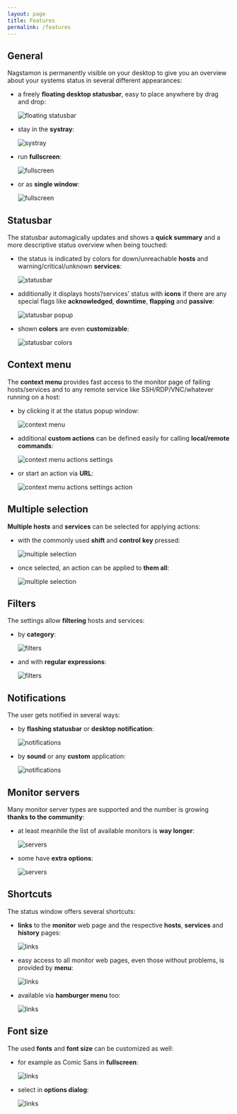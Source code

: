 ```yaml
---
layout: page
title: Features
permalink: /features
---
```


## General

Nagstamon is permanently visible on your desktop to give you an overview about your systems status in several different appearances:

 - a freely **floating desktop statusbar**, easy to place anywhere by drag and drop:

   ![floating statusbar](/assets/images/features-statusbar-linux.png)

 - stay in the **systray**:
 
   ![systray](/assets/images/features-systray-mac.png)
 
 - run **fullscreen**:
 
   ![fullscreen](/assets/images/features-fullscreen.png)
 
 - or as **single window**:

   ![fullscreen](/assets/images/nagstamon_window_mode_ok.png)


## Statusbar

The statusbar automagically updates and shows a **quick summary** and a more descriptive status overview when being touched: 

- the status is indicated by colors for down/unreachable **hosts** and warning/critical/unknown **services**:
  
   ![statusbar](/assets/images/statusbar-1.png)

- additionally it displays hosts’/services’ status with **icons** if there are any special flags like **acknowledged**, **downtime**, **flapping** and **passive**:

   ![statusbar popup](/assets/images/features-statusbar-popup.png)

- shown **colors** are even **customizable**:

   ![statusbar colors](/assets/images/features-statusbar-colors.png)


## Context menu

The **context menu** provides fast access to the monitor page of failing hosts/services and to any remote service like SSH/RDP/VNC/whatever running on a host:

 - by clicking it at the status popup window:
 
    ![context menu](/assets/images/actions-clipboard.png)

  - additional **custom actions** can be defined easily for calling **local/remote commands**:
   
    ![context menu actions settings](/assets/images/actions-settings.png)   
   
  - or start an action via **URL**:

    ![context menu actions settings action](/assets/images/actions-settings-action.png)   


## Multiple selection

**Multiple hosts** and **services** can be selected  for applying actions:

  - with the commonly used **shift** and **control** **key** pressed:
 
    ![multiple selection](/assets/images/nagstamon_multiple_selection_2.png)   
 
  - once selected, an action can be applied to **them all**:

    ![multiple selection](/assets/images/nagstamon_multiple_selection_4.png)   


## Filters

The settings allow **filtering** hosts and services:

  - by **category**:
  
    ![filters](/assets/images/features-filters.png)   
  
  - and with **regular expressions**:

    ![filters](/assets/images/features-filters2.png)   


## Notifications

The user gets notified in several ways:

  - by **flashing statusbar** or **desktop notification**:
  
    ![notifications](/assets/images/features-notifications-linux.png)   

  - by **sound** or any **custom** application:

    ![notifications](/assets/images/features-notifications-mac.png)   


## Monitor servers

Many monitor server types are supported and the number is growing **thanks to the community**:

  - at least meanhile the list of available monitors is **way longer**:

    ![servers](/assets/images/features-servers-linux.png)   

  - some have **extra options**:

    ![servers](/assets/images/features-servers-linux-icingaweb2.png)


## Shortcuts

The status window offers several shortcuts:

  - **links** to the **monitor** web page and the respective **hosts**, **services** and **history** pages:

    ![links](/assets/images/features-links-monitor.png)

  - easy access to all monitor web pages, even those without problems, is provided by **menu**:

    ![links](/assets/images/features-toparea-monitors.png)

  - available via **hamburger menu** too:

    ![links](/assets/images/features-toparea-menu.png)


## Font size

The used **fonts** and **font size** can be customized as well:

  - for example as Comic Sans in **fullscreen**:

    ![links](/assets/images/features-fonts-fullscreen.png)

  - select in **options dialog**:

    ![links](/assets/images/features-fonts-dialog.png)
